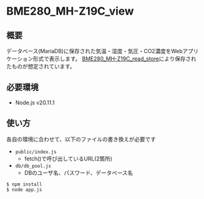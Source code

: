 # BME280_MH-Z19C_view

## 概要

データベース(MariaDB)に保存された気温・湿度・気圧・CO2濃度をWebアプリケーション形式で表示します。
[BME280_MH-Z19C_read_store](https://github.com/nmt-txt/BME280_MH-Z19C_read_store)により保存されたものが想定されています。

## 必要環境

- Node.js v20.11.1

## 使い方

各自の環境に合わせて、以下のファイルの書き換えが必要です

- `public/index.js`
	- fetch()で呼び出しているURL(2箇所)
- `db/db_pool.js`
	- DBのユーザ名、パスワード、データベース名

```console
$ npm install
$ node app.js
```